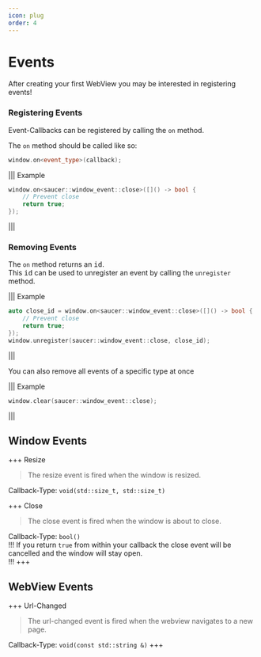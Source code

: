 ```yaml
---
icon: plug
order: 4
---
```


# Events

After creating your first WebView you may be interested in registering events!  

### Registering Events

Event-Callbacks can be registered by calling the `on` method.

The `on` method should be called like so:

```cpp
window.on<event_type>(callback);
``` 

||| Example
```cpp
window.on<saucer::window_event::close>([]() -> bool {
    // Prevent close
    return true;
});
```
|||

### Removing Events

The `on` method returns an <kbd>id</kbd>.  
This <kbd>id</kbd> can be used to unregister an event by calling the `unregister` method.

||| Example
```cpp
auto close_id = window.on<saucer::window_event::close>([]() -> bool {
    // Prevent close
    return true;
});
window.unregister(saucer::window_event::close, close_id);
```
|||

You can also remove all events of a specific type at once

||| Example
```cpp
window.clear(saucer::window_event::close);
```
|||

## Window Events

+++ Resize
> The resize event is fired when the window is resized.  

Callback-Type: `void(std::size_t, std::size_t)`

+++ Close

> The close event is fired when the window is about to close.  

Callback-Type: `bool()`  
!!!
If you return `true` from within your callback the close event will be cancelled and the window will stay open.  
!!!
+++

## WebView Events

+++ Url-Changed
> The url-changed event is fired when the webview navigates to a new page.

Callback-Type: `void(const std::string &)`
+++